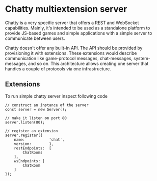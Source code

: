 # Chatty multiextension server

Chatty is a very specific server that offers a REST and WebSocket capabilities. Mainly,
it's intended to be used as a standalone platform to provide JS-based games and simple
applications with a simple server to communicate between users.

Chatty doesn't offer any built-in API. The API should be provided by provisioning it
with extensions. These extensions would describe communication like game-protocol messages,
chat-messages, system-messages, and so on. This architecture allows creating one server
that handles a couple of protocols via one infrastructure.

## Extensions

To run simple chatty server inspect following code

```
// construct an instance of the server
const server = new Server();

// make it listen on port 80
server.listen(80);

// register an extension
server.register({
    name:           'chat',
    version:        1,
    restEndpoints:  [
        ChatRooms
    ],
    wsEndpoints: [
        ChatRoom
    ]
});
```